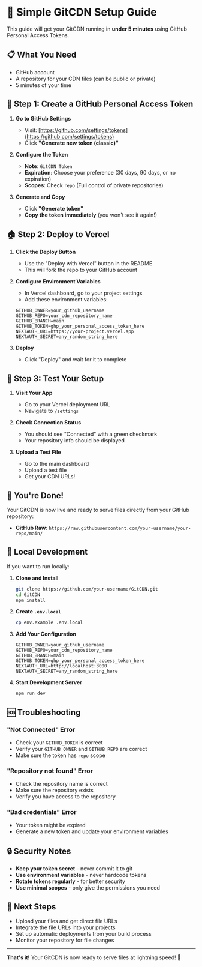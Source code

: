# 🚀 Simple GitCDN Setup Guide

This guide will get your GitCDN running in **under 5 minutes** using GitHub Personal Access Tokens.

## 📋 **What You Need**

- GitHub account
- A repository for your CDN files (can be public or private)
- 5 minutes of your time

## 🎯 **Step 1: Create a GitHub Personal Access Token**

1. **Go to GitHub Settings**
   - Visit: [https://github.com/settings/tokens](https://github.com/settings/tokens)
   - Click **"Generate new token (classic)"**

2. **Configure the Token**
   - **Note**: `GitCDN Token`
   - **Expiration**: Choose your preference (30 days, 90 days, or no expiration)
   - **Scopes**: Check `repo` (Full control of private repositories)

3. **Generate and Copy**
   - Click **"Generate token"**
   - **Copy the token immediately** (you won't see it again!)

## 🏠 **Step 2: Deploy to Vercel**

1. **Click the Deploy Button**
   - Use the "Deploy with Vercel" button in the README
   - This will fork the repo to your GitHub account

2. **Configure Environment Variables**
   - In Vercel dashboard, go to your project settings
   - Add these environment variables:

   ```env
   GITHUB_OWNER=your_github_username
   GITHUB_REPO=your_cdn_repository_name
   GITHUB_BRANCH=main
   GITHUB_TOKEN=ghp_your_personal_access_token_here
   NEXTAUTH_URL=https://your-project.vercel.app
   NEXTAUTH_SECRET=any_random_string_here
   ```

3. **Deploy**
   - Click "Deploy" and wait for it to complete

## 🧪 **Step 3: Test Your Setup**

1. **Visit Your App**
   - Go to your Vercel deployment URL
   - Navigate to `/settings`

2. **Check Connection Status**
   - You should see "Connected" with a green checkmark
   - Your repository info should be displayed

3. **Upload a Test File**
   - Go to the main dashboard
   - Upload a test file
   - Get your CDN URLs!

## 🎉 **You're Done!**

Your GitCDN is now live and ready to serve files directly from your GitHub repository:
- **GitHub Raw**: `https://raw.githubusercontent.com/your-username/your-repo/main/`

## 🔧 **Local Development**

If you want to run locally:

1. **Clone and Install**
   ```bash
   git clone https://github.com/your-username/GitCDN.git
   cd GitCDN
   npm install
   ```

2. **Create `.env.local`**
   ```bash
   cp env.example .env.local
   ```

3. **Add Your Configuration**
   ```env
   GITHUB_OWNER=your_github_username
   GITHUB_REPO=your_cdn_repository_name
   GITHUB_BRANCH=main
   GITHUB_TOKEN=ghp_your_personal_access_token_here
   NEXTAUTH_URL=http://localhost:3000
   NEXTAUTH_SECRET=any_random_string_here
   ```

4. **Start Development Server**
   ```bash
   npm run dev
   ```

## 🆘 **Troubleshooting**

### "Not Connected" Error
- Check your `GITHUB_TOKEN` is correct
- Verify your `GITHUB_OWNER` and `GITHUB_REPO` are correct
- Make sure the token has `repo` scope

### "Repository not found" Error
- Check the repository name is correct
- Make sure the repository exists
- Verify you have access to the repository

### "Bad credentials" Error
- Your token might be expired
- Generate a new token and update your environment variables

## 🔒 **Security Notes**

- **Keep your token secret** - never commit it to git
- **Use environment variables** - never hardcode tokens
- **Rotate tokens regularly** - for better security
- **Use minimal scopes** - only give the permissions you need

## 🎯 **Next Steps**

- Upload your files and get direct file URLs
- Integrate the file URLs into your projects
- Set up automatic deployments from your build process
- Monitor your repository for file changes

---

**That's it!** Your GitCDN is now ready to serve files at lightning speed! 🚀

